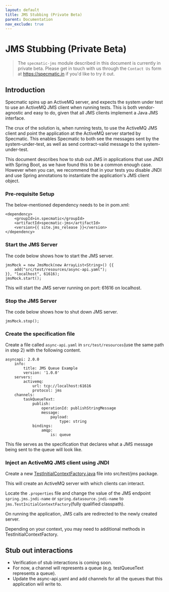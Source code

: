 ```yaml
---
layout: default
title: JMS Stubbing (Private Beta)
parent: Documentation
nav_exclude: true
---
```


# JMS Stubbing (Private Beta)

> The `specmatic-jms` module described in this document is currently in private beta. Please get in touch with us through the `Contact Us` form at https://specmatic.in if you'd like to try it out.

## Introduction

Specmatic spins up an ActiveMQ server, and expects the system under test to use an ActiveMQ JMS client when running tests. This is both vendor-agnostic and easy to do, given that all JMS clients implement a Java JMS interface.

The crux of the solution is, when running tests, to use the ActiveMQ JMS client and point the application at the ActiveMQ server started by Specmatic. This enables Specmatic to both see the messages sent by the system-under-test, as well as send contract-valid message to the system-under-test.

This document describes how to stub out JMS in applications that use JNDI with Spring Boot, as we have found this to be a common enough case. However when you can, we recommend that in your tests you disable JNDI and use Spring annotations to instantiate the application's JMS client object.

### Pre-requisite Setup

The below-mentioned dependency needs to be in pom.xml:

```
<dependency>
    <groupId>in.specmatic</groupId>
    <artifactId>specmatic-jms</artifactId>
    <version>{{ site.jms_release }}</version>
</dependency>
```    

### Start the JMS Server

The code below shows how to start the JMS server.

```
jmsMock = new JmsMock(new ArrayList<String>() {{
    add("src/test/resources/async-api.yaml");
}}, "localhost", 61616);
jmsMock.start();
```

This will start the JMS server running on port: 61616 on localhost.

### Stop the JMS Server

The code below shows how to shut down JMS server.

```
jmsMock.stop();
```

### Create the specification file

Create a file called `async-api.yaml` in `src/test/resources`(use the same path in step 2) with
the following content.

```
asyncapi: 2.0.0
    info:
        title: JMS Queue Example
        version: '1.0.0'
    servers:
        activemq:
            url: tcp://localhost:61616
            protocol: jms
    channels:
        taskQueueText:
            publish:
                operationId: publishStringMessage
                message:
                    payload:
                        type: string
            bindings:
                amqp:
                    is: queue
```

This file serves as the specification that declares what a JMS message being sent to the queue will look like.

### Inject an ActiveMQ JMS client using JNDI

Create a new [TestInitialContextFactory.java](jms-stub-code/TestInitialContextFactory.java) file into src/test/jms package.

This will create an ActiveMQ server with which clients can interact.

Locate the `.properties` file and change the value of the JMS endpoint `spring.jms.jndi-name` or `spring.datasource.jndi-name` to `jms.TestInitialContextFactory`(fully qualified classpath).

On running the application, JMS calls are redirected to the newly created server.

Depending on your context, you may need to additional methods in TestInitialContextFactory.

## Stub out interactions

* Verification of stub interactions is coming soon.
* For now, a channel will represents a queue (e.g. testQueueText represents a queue).
* Update the async-api.yaml and add channels for all the queues that this application will write to.
